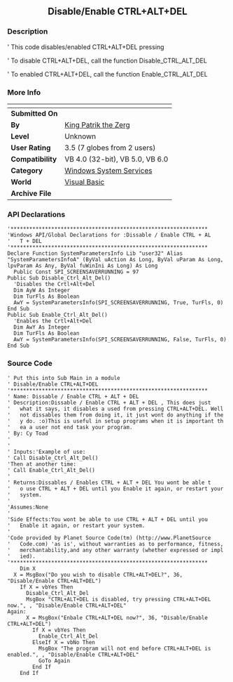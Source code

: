 ﻿<div align="center">

## Disable/Enable CTRL\+ALT\+DEL


</div>

### Description

' This code disables/enabled CTRL+ALT+DEL pressing

' To disable CTRL+ALT+DEL, call the function Disable_CTRL_ALT_DEL

' To enabled CTRL+ALT+DEL, call the function Enable_CTRL_ALT_DEL
 
### More Info
 


<span>             |<span>
---                |---
**Submitted On**   |
**By**             |[King Patrik the Zerg](https://github.com/Planet-Source-Code/PSCIndex/blob/master/ByAuthor/king-patrik-the-zerg.md)
**Level**          |Unknown
**User Rating**    |3.5 (7 globes from 2 users)
**Compatibility**  |VB 4\.0 \(32\-bit\), VB 5\.0, VB 6\.0
**Category**       |[Windows System Services](https://github.com/Planet-Source-Code/PSCIndex/blob/master/ByCategory/windows-system-services__1-35.md)
**World**          |[Visual Basic](https://github.com/Planet-Source-Code/PSCIndex/blob/master/ByWorld/visual-basic.md)
**Archive File**   |[](https://github.com/Planet-Source-Code/king-patrik-the-zerg-disable-enable-ctrl-alt-del__1-1494/archive/master.zip)

### API Declarations

```
'***************************************************************
'Windows API/Global Declarations for :Dissable / Enable CTRL + AL
'   T + DEL
'***************************************************************
Declare Function SystemParametersInfo Lib "user32" Alias "SystemParametersInfoA" (ByVal uAction As Long, ByVal uParam As Long, lpvParam As Any, ByVal fuWinIni As Long) As Long
  Public Const SPI_SCREENSAVERRUNNING = 97
Public Sub Disable_Ctrl_Alt_Del()
  'Disables the Crtl+Alt+Del
  Dim AyW As Integer
  Dim TurFls As Boolean
  AwY = SystemParametersInfo(SPI_SCREENSAVERRUNNING, True, TurFls, 0)
End Sub
Public Sub Enable_Ctrl_Alt_Del()
  'Enables the Crtl+Alt+Del
  Dim AwY As Integer
  Dim TurFls As Boolean
  AwY = SystemParametersInfo(SPI_SCREENSAVERRUNNING, False, TurFls, 0)
End Sub
```


### Source Code

```
' Put this into Sub Main in a module
' Disable/Enable CTRL+ALT+DEL
'***************************************************************
' Name: Dissable / Enable CTRL + ALT + DEL
' Description:Dissable / Enable CTRL + ALT + DEL , This does just
'   what it says, it disables a used from pressing CTRL+ALT+DEL. Well
'   not dissables them from doing it, it just wont do anything if the
'   y do. :o)This is useful in setup programs when it is important th
'   ea a user not end task your program.
' By: Cy Toad
'
'
' Inputs:'Example of use:
' Call Disable_Ctrl_Alt_Del()
'Then at another time:
' Call Enable_Ctrl_Alt_Del()
'
' Returns:Dissables / Enables CTRL + ALT + DEL You wont be able t
'   o use CTRL + ALT + DEL until you Enable it again, or restart your
'   system.
'
'Assumes:None
'
'Side Effects:You wont be able to use CTRL + ALT + DEL until you
'   Enable it again, or restart your system.
'
'Code provided by Planet Source Code(tm) (http://www.PlanetSource
'   Code.com) 'as is', without warranties as to performance, fitness,
'   merchantability,and any other warranty (whether expressed or impl
'   ied).
'***************************************************************
    Dim X
  X = MsgBox("Do you wish to disable CTRL+ALT+DEL?", 36, "Disable/Enable CTRL+ALT+DEL")
    If X = vbYes Then
      Disable_Ctrl_Alt_Del
      MsgBox "CTRL+ALT+DEL is disabled, try pressing CTRL+ALT+DEL now.", , "Disable/Enable CTRL+ALT+DEL"
Again:
      X = MsgBox("Enbale CTRL+ALT+DEL now?", 36, "Disable/Enable CTRL+ALT+DEL")
        If X = vbYes Then
          Enable_Ctrl_Alt_Del
        ElseIf X = vbNo Then
          MsgBox "The program will not end before CTRL+ALT+DEL is enabled.", , "Disable/Enable CTRL+ALT+DEL"
          GoTo Again
        End If
    End If
```

